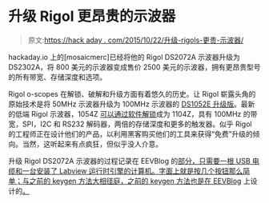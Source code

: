 # 升级 Rigol 更昂贵的示波器

> 原文:[https://hack aday . com/2015/10/22/升级-rigols-更贵-示波器/](https://hackaday.com/2015/10/22/upgrading-rigols-more-expensive-oscilloscopes/)

hackaday.io 上的[mosaicmerc]已经将他的 Rigol DS2072A 示波器升级为 DS2302A，将 800 美元的示波器变成售价 2500 美元的示波器，拥有更昂贵型号的所有带宽、存储深度和选项。

Rigol o-scopes 在解锁、破解和升级方面有着悠久的历史。让 Rigol 崭露头角的原始技术是将 50MHz 示波器升级为 100MHz 示波器的 [DS1052E 升级版](http://hackaday.com/2010/03/31/update-50mhz-to-100mhz-scope-conversion/)。最新的低端 Rigol 示波器，1054Z [可以通过软件解锁](http://hackaday.com/2014/11/12/how-to-get-50-more-zed-from-your-rigol-ds1054z/)成为 1104Z，具有 100MHz 的带宽，SPI，I2C 和 RS232 解码器，两倍的存储深度和更多的触发器。似乎 Rigol 的工程师正在设计他们的产品，以利用黑客购买他们的工具来获得“免费”升级的倾向。当然，这听起来有点疯狂，但似乎没人介意。

升级 Rigol DS2072A 示波器的过程记录在 EEVBlog 的[部分，只需要一根 USB 电缆和一台安装了 Labview 运行时引擎的计算机。字面上就是按几个按钮那么简单；与之前的 keygen 方法大相径庭，之前的 keygen 方法也是在 EEVBlog](http://www.eevblog.com/forum/testgear/sniffing-the-rigol's-internal-i2c-bus/msg551715/#msg551715) 上设计的[。](http://hackaday.com/2013/07/24/a-keygen-for-the-rigol-2000-series-scopes/)